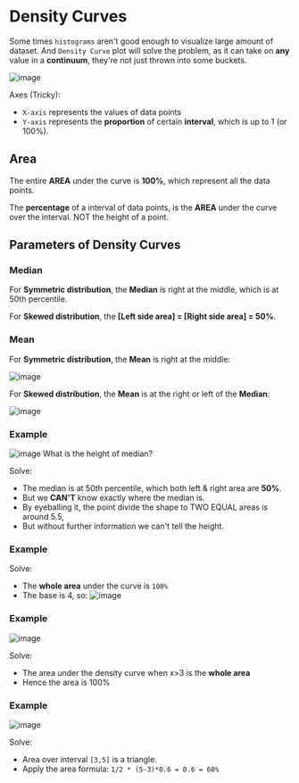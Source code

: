 # Density Curves

Some times `histograms` aren't good enough to visualize large amount of dataset. And `Density Curve` plot will solve the problem, as it can take on **any** value in a **continuum**, they're not just thrown into some buckets.

![image](https://user-images.githubusercontent.com/14041622/43827044-72d905a8-9b2b-11e8-81ad-1bdbddfef4a7.png)

Axes (Tricky):
- `X-axis` represents the values of data points
- `Y-axis` represents the **proportion** of certain **interval**, which is up to 1 (or 100%).


## Area

The entire **AREA** under the curve is **100%**, which represent all the data points.

The **percentage** of a interval of data points, is the **AREA** under the curve over the interval. NOT the height of a point.

## Parameters of Density Curves

### Median
For **Symmetric distribution**, the **Median** is right at the middle, which is at 50th percentile.

For **Skewed distribution**, the **[Left side area] = [Right side area] = 50%**.

### Mean
For **Symmetric distribution**, the **Mean** is right at the middle:

![image](https://user-images.githubusercontent.com/14041622/43822845-ec32c44a-9b1f-11e8-8e8f-13f74084ecfe.png)

For **Skewed distribution**, the **Mean** is at the right or left of the **Median**:

![image](https://user-images.githubusercontent.com/14041622/43822931-24963268-9b20-11e8-906f-8e00ebf65047.png)


### Example
![image](https://user-images.githubusercontent.com/14041622/43829010-8cf08754-9b30-11e8-9fd7-c089bc167aec.png)
What is the height of median?

Solve:
- The median is at 50th percentile, which both left & right area are **50%**.
- But we **CAN'T** know exactly where the median is.
- By eyeballing it, the point divide the shape to TWO EQUAL areas is around 5.5,
- But without further information we can't tell the height.


### Example


Solve:
- The **whole area** under the curve is `100%`
- The base is 4, so:
![image](https://user-images.githubusercontent.com/14041622/43828492-3bec938a-9b2f-11e8-971d-d2c423d506f8.png)


### Example
![image](https://user-images.githubusercontent.com/14041622/43829689-223e1cee-9b32-11e8-88bb-6d91fff931ab.png)

Solve:
- The area under the density curve when x>3 is the **whole area**
- Hence the area is 100%


### Example
![image](https://user-images.githubusercontent.com/14041622/43829807-6d860e46-9b32-11e8-94b1-79d7f533f49c.png)

Solve:
- Area over interval `[3,5]` is a triangle.
- Apply the area formula: `1/2 * (5-3)*0.6 = 0.6 = 60%`

